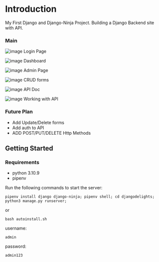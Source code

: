 # Introduction
My First Django and Django-Ninja Project.
Building a Django Backend site with API.

### Main
![image](https://user-images.githubusercontent.com/46592735/210513489-aadd1c24-67e3-480c-a149-bdd1d41c9735.png)
Login Page

![image](https://user-images.githubusercontent.com/46592735/210513397-1c703c03-59d6-435d-bde7-9d9db8b3f19c.png)
Dashboard

![image](https://user-images.githubusercontent.com/46592735/210514842-26ae6d70-b01f-44ab-953c-3f0c9aeab751.png)
Admin Page

![image](https://user-images.githubusercontent.com/46592735/210514980-016775e8-79d2-489f-9bf8-a6e80353b080.png)
CRUD forms

![image](https://user-images.githubusercontent.com/46592735/210513675-97df8db7-aa51-440a-920e-08cfd6f56044.png)
API Doc

![image](https://user-images.githubusercontent.com/46592735/210514673-2d80c572-028a-4f38-b9f2-e4730a652e0b.png)
Working with API

### Future Plan
* Add Update/Delete forms
* Add auth to API
* ADD POST/PUT/DELETE Http Methods

## Getting Started
### Requirements
* python 3.10.9
* pipenv

Run the following commands to start the server:
```
pipenv install django django-ninja; pipenv shell; cd djangodelights; python3 manage.py runserver;
```
or
```
bash autoinstall.sh
```
username:
```
admin
```
password:
```
admin123
```
